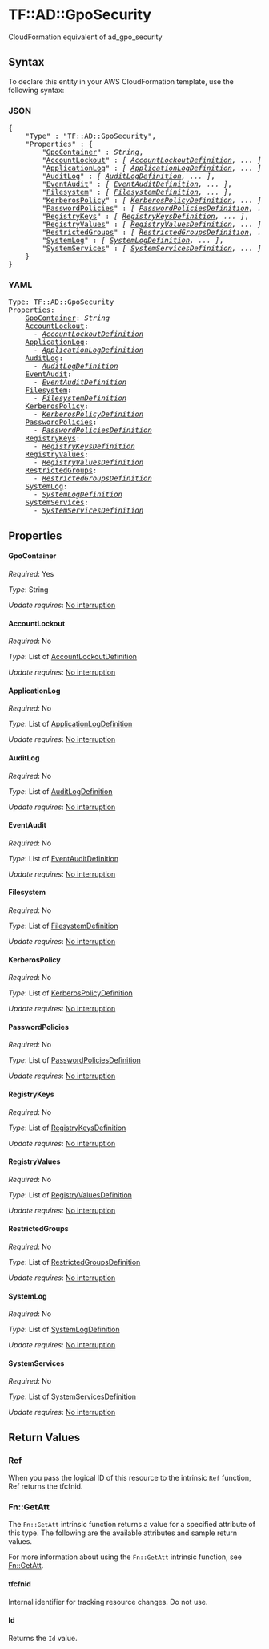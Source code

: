 # TF::AD::GpoSecurity

CloudFormation equivalent of ad_gpo_security

## Syntax

To declare this entity in your AWS CloudFormation template, use the following syntax:

### JSON

<pre>
{
    "Type" : "TF::AD::GpoSecurity",
    "Properties" : {
        "<a href="#gpocontainer" title="GpoContainer">GpoContainer</a>" : <i>String</i>,
        "<a href="#accountlockout" title="AccountLockout">AccountLockout</a>" : <i>[ <a href="accountlockoutdefinition.md">AccountLockoutDefinition</a>, ... ]</i>,
        "<a href="#applicationlog" title="ApplicationLog">ApplicationLog</a>" : <i>[ <a href="applicationlogdefinition.md">ApplicationLogDefinition</a>, ... ]</i>,
        "<a href="#auditlog" title="AuditLog">AuditLog</a>" : <i>[ <a href="auditlogdefinition.md">AuditLogDefinition</a>, ... ]</i>,
        "<a href="#eventaudit" title="EventAudit">EventAudit</a>" : <i>[ <a href="eventauditdefinition.md">EventAuditDefinition</a>, ... ]</i>,
        "<a href="#filesystem" title="Filesystem">Filesystem</a>" : <i>[ <a href="filesystemdefinition.md">FilesystemDefinition</a>, ... ]</i>,
        "<a href="#kerberospolicy" title="KerberosPolicy">KerberosPolicy</a>" : <i>[ <a href="kerberospolicydefinition.md">KerberosPolicyDefinition</a>, ... ]</i>,
        "<a href="#passwordpolicies" title="PasswordPolicies">PasswordPolicies</a>" : <i>[ <a href="passwordpoliciesdefinition.md">PasswordPoliciesDefinition</a>, ... ]</i>,
        "<a href="#registrykeys" title="RegistryKeys">RegistryKeys</a>" : <i>[ <a href="registrykeysdefinition.md">RegistryKeysDefinition</a>, ... ]</i>,
        "<a href="#registryvalues" title="RegistryValues">RegistryValues</a>" : <i>[ <a href="registryvaluesdefinition.md">RegistryValuesDefinition</a>, ... ]</i>,
        "<a href="#restrictedgroups" title="RestrictedGroups">RestrictedGroups</a>" : <i>[ <a href="restrictedgroupsdefinition.md">RestrictedGroupsDefinition</a>, ... ]</i>,
        "<a href="#systemlog" title="SystemLog">SystemLog</a>" : <i>[ <a href="systemlogdefinition.md">SystemLogDefinition</a>, ... ]</i>,
        "<a href="#systemservices" title="SystemServices">SystemServices</a>" : <i>[ <a href="systemservicesdefinition.md">SystemServicesDefinition</a>, ... ]</i>
    }
}
</pre>

### YAML

<pre>
Type: TF::AD::GpoSecurity
Properties:
    <a href="#gpocontainer" title="GpoContainer">GpoContainer</a>: <i>String</i>
    <a href="#accountlockout" title="AccountLockout">AccountLockout</a>: <i>
      - <a href="accountlockoutdefinition.md">AccountLockoutDefinition</a></i>
    <a href="#applicationlog" title="ApplicationLog">ApplicationLog</a>: <i>
      - <a href="applicationlogdefinition.md">ApplicationLogDefinition</a></i>
    <a href="#auditlog" title="AuditLog">AuditLog</a>: <i>
      - <a href="auditlogdefinition.md">AuditLogDefinition</a></i>
    <a href="#eventaudit" title="EventAudit">EventAudit</a>: <i>
      - <a href="eventauditdefinition.md">EventAuditDefinition</a></i>
    <a href="#filesystem" title="Filesystem">Filesystem</a>: <i>
      - <a href="filesystemdefinition.md">FilesystemDefinition</a></i>
    <a href="#kerberospolicy" title="KerberosPolicy">KerberosPolicy</a>: <i>
      - <a href="kerberospolicydefinition.md">KerberosPolicyDefinition</a></i>
    <a href="#passwordpolicies" title="PasswordPolicies">PasswordPolicies</a>: <i>
      - <a href="passwordpoliciesdefinition.md">PasswordPoliciesDefinition</a></i>
    <a href="#registrykeys" title="RegistryKeys">RegistryKeys</a>: <i>
      - <a href="registrykeysdefinition.md">RegistryKeysDefinition</a></i>
    <a href="#registryvalues" title="RegistryValues">RegistryValues</a>: <i>
      - <a href="registryvaluesdefinition.md">RegistryValuesDefinition</a></i>
    <a href="#restrictedgroups" title="RestrictedGroups">RestrictedGroups</a>: <i>
      - <a href="restrictedgroupsdefinition.md">RestrictedGroupsDefinition</a></i>
    <a href="#systemlog" title="SystemLog">SystemLog</a>: <i>
      - <a href="systemlogdefinition.md">SystemLogDefinition</a></i>
    <a href="#systemservices" title="SystemServices">SystemServices</a>: <i>
      - <a href="systemservicesdefinition.md">SystemServicesDefinition</a></i>
</pre>

## Properties

#### GpoContainer

_Required_: Yes

_Type_: String

_Update requires_: [No interruption](https://docs.aws.amazon.com/AWSCloudFormation/latest/UserGuide/using-cfn-updating-stacks-update-behaviors.html#update-no-interrupt)

#### AccountLockout

_Required_: No

_Type_: List of <a href="accountlockoutdefinition.md">AccountLockoutDefinition</a>

_Update requires_: [No interruption](https://docs.aws.amazon.com/AWSCloudFormation/latest/UserGuide/using-cfn-updating-stacks-update-behaviors.html#update-no-interrupt)

#### ApplicationLog

_Required_: No

_Type_: List of <a href="applicationlogdefinition.md">ApplicationLogDefinition</a>

_Update requires_: [No interruption](https://docs.aws.amazon.com/AWSCloudFormation/latest/UserGuide/using-cfn-updating-stacks-update-behaviors.html#update-no-interrupt)

#### AuditLog

_Required_: No

_Type_: List of <a href="auditlogdefinition.md">AuditLogDefinition</a>

_Update requires_: [No interruption](https://docs.aws.amazon.com/AWSCloudFormation/latest/UserGuide/using-cfn-updating-stacks-update-behaviors.html#update-no-interrupt)

#### EventAudit

_Required_: No

_Type_: List of <a href="eventauditdefinition.md">EventAuditDefinition</a>

_Update requires_: [No interruption](https://docs.aws.amazon.com/AWSCloudFormation/latest/UserGuide/using-cfn-updating-stacks-update-behaviors.html#update-no-interrupt)

#### Filesystem

_Required_: No

_Type_: List of <a href="filesystemdefinition.md">FilesystemDefinition</a>

_Update requires_: [No interruption](https://docs.aws.amazon.com/AWSCloudFormation/latest/UserGuide/using-cfn-updating-stacks-update-behaviors.html#update-no-interrupt)

#### KerberosPolicy

_Required_: No

_Type_: List of <a href="kerberospolicydefinition.md">KerberosPolicyDefinition</a>

_Update requires_: [No interruption](https://docs.aws.amazon.com/AWSCloudFormation/latest/UserGuide/using-cfn-updating-stacks-update-behaviors.html#update-no-interrupt)

#### PasswordPolicies

_Required_: No

_Type_: List of <a href="passwordpoliciesdefinition.md">PasswordPoliciesDefinition</a>

_Update requires_: [No interruption](https://docs.aws.amazon.com/AWSCloudFormation/latest/UserGuide/using-cfn-updating-stacks-update-behaviors.html#update-no-interrupt)

#### RegistryKeys

_Required_: No

_Type_: List of <a href="registrykeysdefinition.md">RegistryKeysDefinition</a>

_Update requires_: [No interruption](https://docs.aws.amazon.com/AWSCloudFormation/latest/UserGuide/using-cfn-updating-stacks-update-behaviors.html#update-no-interrupt)

#### RegistryValues

_Required_: No

_Type_: List of <a href="registryvaluesdefinition.md">RegistryValuesDefinition</a>

_Update requires_: [No interruption](https://docs.aws.amazon.com/AWSCloudFormation/latest/UserGuide/using-cfn-updating-stacks-update-behaviors.html#update-no-interrupt)

#### RestrictedGroups

_Required_: No

_Type_: List of <a href="restrictedgroupsdefinition.md">RestrictedGroupsDefinition</a>

_Update requires_: [No interruption](https://docs.aws.amazon.com/AWSCloudFormation/latest/UserGuide/using-cfn-updating-stacks-update-behaviors.html#update-no-interrupt)

#### SystemLog

_Required_: No

_Type_: List of <a href="systemlogdefinition.md">SystemLogDefinition</a>

_Update requires_: [No interruption](https://docs.aws.amazon.com/AWSCloudFormation/latest/UserGuide/using-cfn-updating-stacks-update-behaviors.html#update-no-interrupt)

#### SystemServices

_Required_: No

_Type_: List of <a href="systemservicesdefinition.md">SystemServicesDefinition</a>

_Update requires_: [No interruption](https://docs.aws.amazon.com/AWSCloudFormation/latest/UserGuide/using-cfn-updating-stacks-update-behaviors.html#update-no-interrupt)

## Return Values

### Ref

When you pass the logical ID of this resource to the intrinsic `Ref` function, Ref returns the tfcfnid.

### Fn::GetAtt

The `Fn::GetAtt` intrinsic function returns a value for a specified attribute of this type. The following are the available attributes and sample return values.

For more information about using the `Fn::GetAtt` intrinsic function, see [Fn::GetAtt](https://docs.aws.amazon.com/AWSCloudFormation/latest/UserGuide/intrinsic-function-reference-getatt.html).

#### tfcfnid

Internal identifier for tracking resource changes. Do not use.

#### Id

Returns the <code>Id</code> value.

